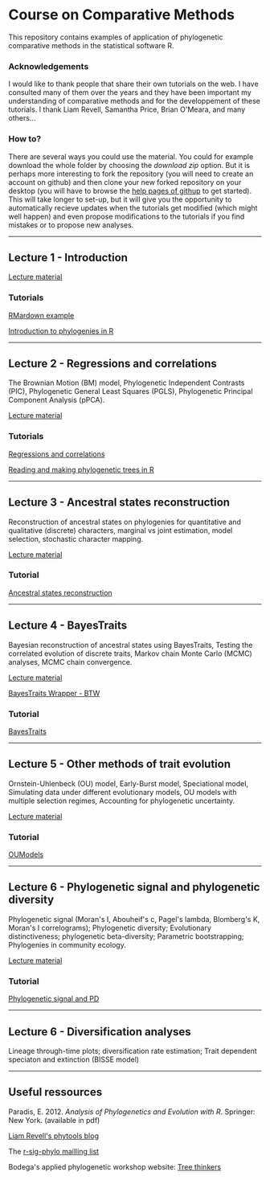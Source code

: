 # Course on Comparative Methods

This repository contains examples of application of phylogenetic comparative methods in the statistical software R.

### Acknowledgements

I would like to thank people that share their own tutorials on the web. I have consulted many of them over the years and they have been important my understanding of comparative methods and for the developpement of these tutorials. I thank Liam Revell, Samantha Price, Brian O'Meara, and many others...

### How to?

There are several ways you could use the material. You could for example download the whole folder by choosing the *download zip* option. But it is perhaps more interesting to fork the repository (you will need to create an account on github) and then clone your new forked repository on your desktop (you will have to browse the [help pages of githup](http://help.github.com) to get started). This will take longer to set-up, but it will give you the opportunity to automatically recieve updates when the tutorials get modified (which might well happen) and even propose modifications to the tutorials if you find mistakes or to propose new analyses.

----

## Lecture 1 - Introduction

[Lecture material](./lecture1/)

### Tutorials

[RMardown example](http://htmlpreview.github.com/?http://github.com/simjoly/CourseComparativeMethods/blob/master/lecture1/First_RMarkdown_Document.html)

[Introduction to phylogenies in R](http://htmlpreview.github.com/?http://github.com/simjoly/CourseComparativeMethods/blob/master/lecture1/Introduction_phylo.html)

----

## Lecture 2 - Regressions and correlations

The Brownian Motion (BM) model, Phylogenetic Independent Contrasts (PIC), Phylogenetic General Least Squares (PGLS), Phylogenetic Principal Component Analysis (pPCA).

[Lecture material](./lecture2/)

### Tutorials

[Regressions and correlations](http://htmlpreview.github.com/?http://github.com/simjoly/CourseComparativeMethods/blob/master/lecture2/StatsPhylo.html)

[Reading and making phylogenetic trees in R](http://htmlpreview.github.com/?http://github.com/simjoly/CourseComparativeMethods/blob/master/lecture2/PhylogeneticTree.html)

----

## Lecture 3 - Ancestral states reconstruction

Reconstruction of ancestral states on phylogenies for quantitative and qualitative (discrete) characters, marginal vs joint estimation, model selection, stochastic character mapping.

[Lecture material](./lecture3/)

### Tutorial

[Ancestral states reconstruction](http://htmlpreview.github.com/?http://github.com/simjoly/CourseComparativeMethods/blob/master/lecture3/AncestralStatesReconstruction.html)

----

## Lecture 4 - BayesTraits

Bayesian reconstruction of ancestral states using BayesTraits, Testing the correlated evolution of discrete traits, Markov chain Monte Carlo (MCMC) analyses, MCMC chain convergence.

[Lecture material](./lecture4/)

[BayesTraits Wrapper - BTW](./lecture4/BTW/)

### Tutorial

[BayesTraits](http://htmlpreview.github.com/?http://github.com/simjoly/CourseComparativeMethods/blob/master/lecture4/BayesTraits.html)

----

## Lecture 5 - Other methods of trait evolution

Ornstein-Uhlenbeck (OU) model, Early-Burst model, Speciational model, Simulating data under different evolutionary models, OU models with multiple selection regimes, Accounting for phylogenetic uncertainty.

[Lecture material](./lecture5/)

### Tutorial

[OUModels](http://htmlpreview.github.com/?http://github.com/simjoly/CourseComparativeMethods/blob/master/lecture5/OUModels.html)

----

## Lecture 6 - Phylogenetic signal and phylogenetic diversity

Phylogenetic signal (Moran's I, Abouheif's c, Pagel's lambda, Blomberg's K, Moran's I correlograms); Phylogenetic diversity; Evolutionary distinctiveness; phylogenetic beta-diversity; Parametric bootstrapping; Phylogenies in community ecology.

[Lecture material](./lecture6/)

### Tutorial

[Phylogenetic signal and PD](http://htmlpreview.github.com/?http://github.com/simjoly/CourseComparativeMethods/blob/master/lecture6/PD.html)

----

## Lecture 6 - Diversification analyses

Lineage through-time plots; diversification rate estimation; Trait dependent speciaton and extinction (BISSE model)

----

## Useful ressources

Paradis, E. 2012. *Analysis of Phylogenetics and Evolution with R*. Springer: New York. (available in pdf)

[Liam Revell's phytools blog](http://blog.phytools.org/)

The [r-sig-phylo mailling list](https://stat.ethz.ch/mailman/listinfo/r-sig-phylo)

Bodega's applied phylogenetic workshop website: [Tree thinkers](http://treethinkers.org/)

